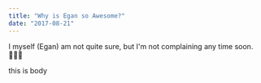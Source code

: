 ```yaml
---
title: "Why is Egan so Awesome?"
date: "2017-08-21"
---
```


I myself (Egan) am not quite sure, but I'm not complaining any time soon.<span role="img" aria-labelledby="handwave"> 🤷🏽‍♂️</span>
<p>
    this is body
</p>